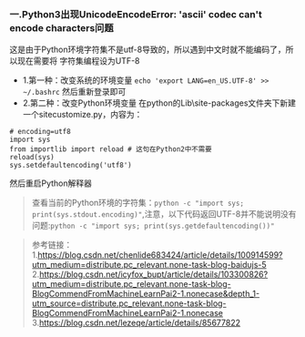 ### 一.Python3出现UnicodeEncodeError: 'ascii' codec can't encode characters问题
这是由于Python环境字符集不是utf-8导致的，所以遇到中文时就不能编码了，所以现在需要将
字符集编程设为UTF-8
- 1.第一种：改变系统的环境变量
`echo 'export LANG=en_US.UTF-8' >> ~/.bashrc`
然后重新登录即可
- 2.第二种：改变Python环境变量
在python的Lib\site-packages文件夹下新建一个sitecustomize.py，内容为：
```
# encoding=utf8  
import sys  
from importlib import reload # 这句在Python2中不需要
reload(sys)  
sys.setdefaultencoding('utf8')   
```
然后重启Python解释器

> 查看当前的Python环境的字符集：`python -c "import sys; print(sys.stdout.encoding)"`,注意，以下代码返回UTF-8并不能说明没有问题:`python -c "import sys; print(sys.getdefaultencoding())"`

> 参考链接：1.https://blog.csdn.net/chenlide683424/article/details/100914599?utm_medium=distribute.pc_relevant.none-task-blog-baidujs-5   2.https://blog.csdn.net/icyfox_bupt/article/details/103300826?utm_medium=distribute.pc_relevant.none-task-blog-BlogCommendFromMachineLearnPai2-1.nonecase&depth_1-utm_source=distribute.pc_relevant.none-task-blog-BlogCommendFromMachineLearnPai2-1.nonecase  3.https://blog.csdn.net/lezeqe/article/details/85677822